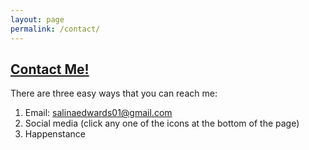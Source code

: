 ```yaml
---
layout: page
permalink: /contact/
---
```


<h2><u>Contact Me!</u></h2>

There are three easy ways that you can reach me: 
1. Email: salinaedwards01@gmail.com
2. Social media (click any one of the icons at the bottom of the page)
3. Happenstance 
